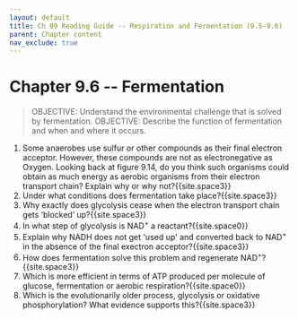 ```yaml
---
layout: default
title: Ch 09 Reading Guide -- Respiration and Fermentation (9.5-9.6)
parent: Chapter content
nav_exclude: true
---
```


# Chapter 9.6 -- Fermentation


> OBJECTIVE: Understand the environmental challenge that is solved by fermentation.
> OBJECTIVE: Describe the function of fermentation and when and where it occurs.

1. Some anaerobes use sulfur or other compounds as their final electron acceptor. However, these compounds are not as electronegative as Oxygen. Looking back at figure 9.14, do you think such organisms could obtain as much energy as aerobic organisms from their electron transport chain? Explain why or why not?{{site.space3}}
2. Under what conditions does fermentation take place?{{site.space3}}
3. Why exactly does glycolysis cease when the electron transport chain gets ‘blocked’ up?{{site.space3}}
4. In what step of glycolysis is NAD<sup>+</sup> a reactant?{{site.space0}}
5. Explain why NADH does not get 'used up' and converted back to NAD<sup>+</sup> in the absence of the final exectron acceptor?{{site.space3}}
6. How does fermentation solve this problem and regenerate NAD<sup>+</sup>?{{site.space3}}
7. Which is more efficient in terms of ATP produced per molecule of glucose, fermentation or aerobic respiration?{{site.space0}}
8. Which is the evolutionarily older process, glycolysis or oxidative phosphorylation? What evidence supports this?{{site.space3}}
